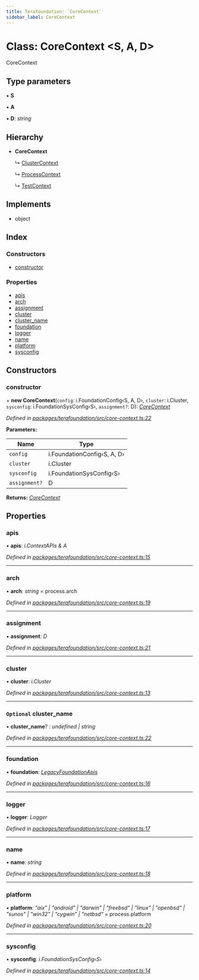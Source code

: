 ```yaml
---
title: Terafoundation: `CoreContext`
sidebar_label: CoreContext
---
```


# Class: CoreContext <**S, A, D**>

CoreContext

## Type parameters

▪ **S**

▪ **A**

▪ **D**: *string*

## Hierarchy

* **CoreContext**

  ↳ [ClusterContext](clustercontext.md)

  ↳ [ProcessContext](processcontext.md)

  ↳ [TestContext](testcontext.md)

## Implements

* object

## Index

### Constructors

* [constructor](corecontext.md#constructor)

### Properties

* [apis](corecontext.md#apis)
* [arch](corecontext.md#arch)
* [assignment](corecontext.md#assignment)
* [cluster](corecontext.md#cluster)
* [cluster_name](corecontext.md#optional-cluster_name)
* [foundation](corecontext.md#foundation)
* [logger](corecontext.md#logger)
* [name](corecontext.md#name)
* [platform](corecontext.md#platform)
* [sysconfig](corecontext.md#sysconfig)

## Constructors

###  constructor

\+ **new CoreContext**(`config`: i.FoundationConfig‹S, A, D›, `cluster`: i.Cluster, `sysconfig`: i.FoundationSysConfig‹S›, `assignment?`: D): *[CoreContext](corecontext.md)*

*Defined in [packages/terafoundation/src/core-context.ts:22](https://github.com/terascope/teraslice/blob/b843209f9/packages/terafoundation/src/core-context.ts#L22)*

**Parameters:**

Name | Type |
------ | ------ |
`config` | i.FoundationConfig‹S, A, D› |
`cluster` | i.Cluster |
`sysconfig` | i.FoundationSysConfig‹S› |
`assignment?` | D |

**Returns:** *[CoreContext](corecontext.md)*

## Properties

###  apis

• **apis**: *i.ContextAPIs & A*

*Defined in [packages/terafoundation/src/core-context.ts:15](https://github.com/terascope/teraslice/blob/b843209f9/packages/terafoundation/src/core-context.ts#L15)*

___

###  arch

• **arch**: *string* =  process.arch

*Defined in [packages/terafoundation/src/core-context.ts:19](https://github.com/terascope/teraslice/blob/b843209f9/packages/terafoundation/src/core-context.ts#L19)*

___

###  assignment

• **assignment**: *D*

*Defined in [packages/terafoundation/src/core-context.ts:21](https://github.com/terascope/teraslice/blob/b843209f9/packages/terafoundation/src/core-context.ts#L21)*

___

###  cluster

• **cluster**: *i.Cluster*

*Defined in [packages/terafoundation/src/core-context.ts:13](https://github.com/terascope/teraslice/blob/b843209f9/packages/terafoundation/src/core-context.ts#L13)*

___

### `Optional` cluster_name

• **cluster_name**? : *undefined | string*

*Defined in [packages/terafoundation/src/core-context.ts:22](https://github.com/terascope/teraslice/blob/b843209f9/packages/terafoundation/src/core-context.ts#L22)*

___

###  foundation

• **foundation**: *[LegacyFoundationApis](../interfaces/legacyfoundationapis.md)*

*Defined in [packages/terafoundation/src/core-context.ts:16](https://github.com/terascope/teraslice/blob/b843209f9/packages/terafoundation/src/core-context.ts#L16)*

___

###  logger

• **logger**: *Logger*

*Defined in [packages/terafoundation/src/core-context.ts:17](https://github.com/terascope/teraslice/blob/b843209f9/packages/terafoundation/src/core-context.ts#L17)*

___

###  name

• **name**: *string*

*Defined in [packages/terafoundation/src/core-context.ts:18](https://github.com/terascope/teraslice/blob/b843209f9/packages/terafoundation/src/core-context.ts#L18)*

___

###  platform

• **platform**: *"aix" | "android" | "darwin" | "freebsd" | "linux" | "openbsd" | "sunos" | "win32" | "cygwin" | "netbsd"* =  process.platform

*Defined in [packages/terafoundation/src/core-context.ts:20](https://github.com/terascope/teraslice/blob/b843209f9/packages/terafoundation/src/core-context.ts#L20)*

___

###  sysconfig

• **sysconfig**: *i.FoundationSysConfig‹S›*

*Defined in [packages/terafoundation/src/core-context.ts:14](https://github.com/terascope/teraslice/blob/b843209f9/packages/terafoundation/src/core-context.ts#L14)*
